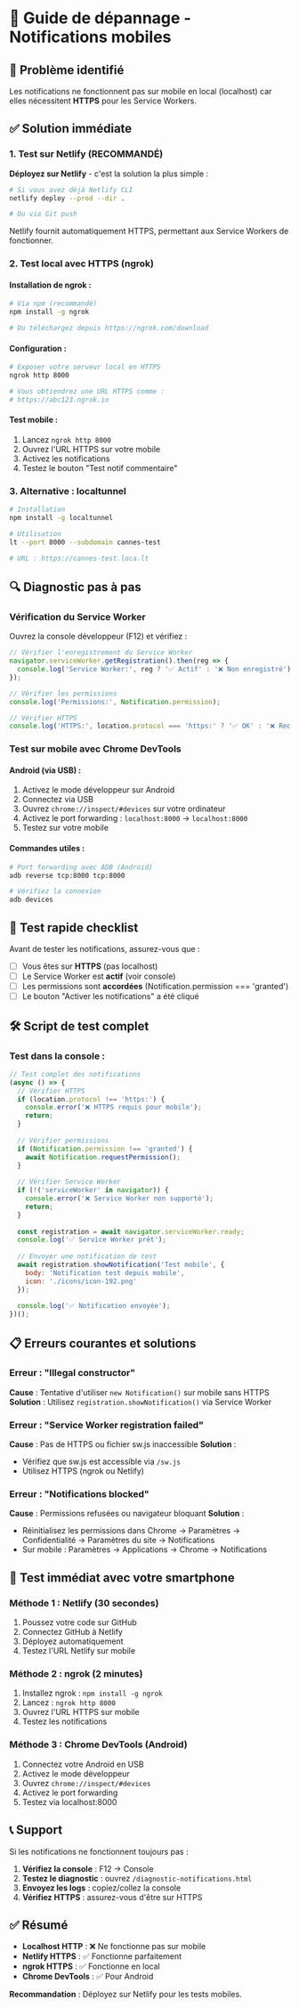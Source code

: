 # 📱 Guide de dépannage - Notifications mobiles

## 🚨 Problème identifié
Les notifications ne fonctionnent pas sur mobile en local (localhost) car elles nécessitent **HTTPS** pour les Service Workers.

## ✅ Solution immédiate

### 1. Test sur Netlify (RECOMMANDÉ)
**Déployez sur Netlify** - c'est la solution la plus simple :
```bash
# Si vous avez déjà Netlify CLI
netlify deploy --prod --dir .

# Ou via Git push
```
Netlify fournit automatiquement HTTPS, permettant aux Service Workers de fonctionner.

### 2. Test local avec HTTPS (ngrok)

#### Installation de ngrok :
```bash
# Via npm (recommandé)
npm install -g ngrok

# Ou téléchargez depuis https://ngrok.com/download
```

#### Configuration :
```bash
# Exposer votre serveur local en HTTPS
ngrok http 8000

# Vous obtiendrez une URL HTTPS comme :
# https://abc123.ngrok.io
```

#### Test mobile :
1. Lancez `ngrok http 8000`
2. Ouvrez l'URL HTTPS sur votre mobile
3. Activez les notifications
4. Testez le bouton "Test notif commentaire"

### 3. Alternative : localtunnel
```bash
# Installation
npm install -g localtunnel

# Utilisation
lt --port 8000 --subdomain cannes-test

# URL : https://cannes-test.loca.lt
```

## 🔍 Diagnostic pas à pas

### Vérification du Service Worker
Ouvrez la console développeur (F12) et vérifiez :

```javascript
// Vérifier l'enregistrement du Service Worker
navigator.serviceWorker.getRegistration().then(reg => {
  console.log('Service Worker:', reg ? '✅ Actif' : '❌ Non enregistré');
});

// Vérifier les permissions
console.log('Permissions:', Notification.permission);

// Vérifier HTTPS
console.log('HTTPS:', location.protocol === 'https:' ? '✅ OK' : '❌ Requis');
```

### Test sur mobile avec Chrome DevTools

#### Android (via USB) :
1. Activez le mode développeur sur Android
2. Connectez via USB
3. Ouvrez `chrome://inspect/#devices` sur votre ordinateur
4. Activez le port forwarding : `localhost:8000` → `localhost:8000`
5. Testez sur votre mobile

#### Commandes utiles :
```bash
# Port forwarding avec ADB (Android)
adb reverse tcp:8000 tcp:8000

# Vérifiez la connexion
adb devices
```

## 🎯 Test rapide checklist

Avant de tester les notifications, assurez-vous que :

- [ ] Vous êtes sur **HTTPS** (pas localhost)
- [ ] Le Service Worker est **actif** (voir console)
- [ ] Les permissions sont **accordées** (Notification.permission === 'granted')
- [ ] Le bouton "Activer les notifications" a été cliqué

## 🛠️ Script de test complet

### Test dans la console :
```javascript
// Test complet des notifications
(async () => {
  // Vérifier HTTPS
  if (location.protocol !== 'https:') {
    console.error('❌ HTTPS requis pour mobile');
    return;
  }
  
  // Vérifier permissions
  if (Notification.permission !== 'granted') {
    await Notification.requestPermission();
  }
  
  // Vérifier Service Worker
  if (!('serviceWorker' in navigator)) {
    console.error('❌ Service Worker non supporté');
    return;
  }
  
  const registration = await navigator.serviceWorker.ready;
  console.log('✅ Service Worker prêt');
  
  // Envoyer une notification de test
  await registration.showNotification('Test mobile', {
    body: 'Notification test depuis mobile',
    icon: './icons/icon-192.png'
  });
  
  console.log('✅ Notification envoyée');
})();
```

## 📋 Erreurs courantes et solutions

### Erreur : "Illegal constructor"
**Cause** : Tentative d'utiliser `new Notification()` sur mobile sans HTTPS
**Solution** : Utilisez `registration.showNotification()` via Service Worker

### Erreur : "Service Worker registration failed"
**Cause** : Pas de HTTPS ou fichier sw.js inaccessible
**Solution** : 
- Vérifiez que sw.js est accessible via `/sw.js`
- Utilisez HTTPS (ngrok ou Netlify)

### Erreur : "Notifications blocked"
**Cause** : Permissions refusées ou navigateur bloquant
**Solution** : 
- Réinitialisez les permissions dans Chrome → Paramètres → Confidentialité → Paramètres du site → Notifications
- Sur mobile : Paramètres → Applications → Chrome → Notifications

## 🚀 Test immédiat avec votre smartphone

### Méthode 1 : Netlify (30 secondes)
1. Poussez votre code sur GitHub
2. Connectez GitHub à Netlify
3. Déployez automatiquement
4. Testez l'URL Netlify sur mobile

### Méthode 2 : ngrok (2 minutes)
1. Installez ngrok : `npm install -g ngrok`
2. Lancez : `ngrok http 8000`
3. Ouvrez l'URL HTTPS sur mobile
4. Testez les notifications

### Méthode 3 : Chrome DevTools (Android)
1. Connectez votre Android en USB
2. Activez le mode développeur
3. Ouvrez `chrome://inspect/#devices`
4. Activez le port forwarding
5. Testez via localhost:8000

## 📞 Support

Si les notifications ne fonctionnent toujours pas :

1. **Vérifiez la console** : F12 → Console
2. **Testez le diagnostic** : ouvrez `/diagnostic-notifications.html`
3. **Envoyez les logs** : copiez/collez la console
4. **Vérifiez HTTPS** : assurez-vous d'être sur HTTPS

## ✅ Résumé

- **Localhost HTTP** : ❌ Ne fonctionne pas sur mobile
- **Netlify HTTPS** : ✅ Fonctionne parfaitement
- **ngrok HTTPS** : ✅ Fonctionne en local
- **Chrome DevTools** : ✅ Pour Android

**Recommandation** : Déployez sur Netlify pour les tests mobiles.